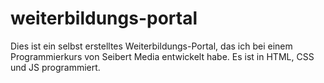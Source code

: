 # weiterbildungs-portal
Dies ist ein selbst erstelltes Weiterbildungs-Portal, das ich bei einem Programmierkurs von Seibert Media entwickelt habe. Es ist in HTML, CSS und JS programmiert.
